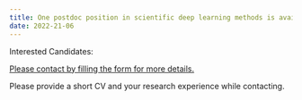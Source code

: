 ```yaml
---
title: One postdoc position in scientific deep learning methods is available.
date: 2022-21-06
---
```




<!--more-->

Interested Candidates:

[Please contact by filling the form for more details.](https://phoices.netlify.app/contact/)

Please provide a short CV and your research experience while contacting.